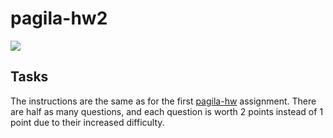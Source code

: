 # pagila-hw2
[![](https://github.com/hwing777/pagilahw2/workflows/tests/badge.svg)](https://github.com/hwing777/pagila-hw2/actions?query=workflow%3Atests)

## Tasks

The instructions are the same as for the first [pagila-hw](https://github.com/mikeizbicki/pagila-hw) assignment.
There are half as many questions, and each question is worth 2 points instead of 1 point due to their increased difficulty.
